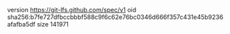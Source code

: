version https://git-lfs.github.com/spec/v1
oid sha256:b7fe727dfbccbbbf588c9f6c62e76bc0346d666f357c431e45b9236afafba5df
size 141971
